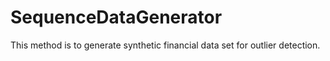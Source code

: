 # SequenceDataGenerator
This method is to generate synthetic financial data set for outlier detection.
